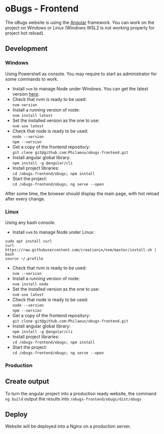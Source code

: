 # oBugs - Frontend

The oBugs website is using the [Angular](https://angular.io/) framework.
You can work on the project on Windows or Linux (Windows WSL2 is not working properly for project hot reload).

## Development
### Windows
Using Powershell as console. You may require to start as administrator for some commands to work.
* Install `nvm` to manage Node under Windows. You can get the latest version [here](https://github.com/coreybutler/nvm-windows/releases).
* Check that nvm is ready to be used:  
`nvm version`
* Install a running version of node:  
`nvm install latest`
* Set the installed version as the one to use:   
`nvm use latest`
* Check that node is ready to be used:  
`node --version`  
`npm --version`
* Get a copy of the frontend repository:  
`git clone git@github.com:Philaeux/obugs-frontend.git`
* Install angular global library:  
`npm install -g @angular/cli`
* Install project libraries:  
`cd /obugs-frontend/obugs; npm install`
* Start the project:  
`cd /obugs-frontend/obugs; ng serve --open`

After some time, the browser should display the main page, with hot reload after every change.

### Linux
Using any bash console.  
* Install `nvm` to manage Node under Linux:
```
sudo apt install curl 
curl https://raw.githubusercontent.com/creationix/nvm/master/install.sh | bash 
source ~/.profile  
```
* Check that nvm is ready to be used:  
`nvm --version`
* Install a running version of node:  
`nvm install node`
* Set the installed version as the one to use:   
`nvm use latest`
* Check that node is ready to be used:  
`node --version`  
`npm --version`
* Get a copy of the frontend repository:  
`git clone git@github.com:Philaeux/obugs-frontend.git`
* Install angular global library:  
`npm install -g @angular/cli`
* Install project libraries:  
`cd /obugs-frontend/obugs; npm install`
* Start the project:  
`cd /obugs-frontend/obugs; ng serve --open`

### Production

## Create output
To turn the angular project into a production ready website, the command `ng build` output the results into `/obugs-frontend/obugs/dist/obugs`

## Deploy
Website will be deployed into a Nginx on a production server.
